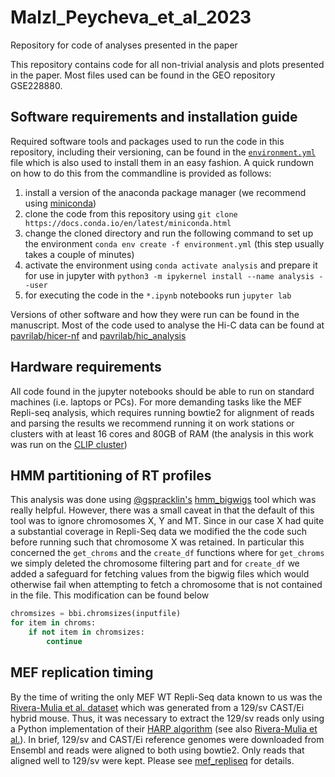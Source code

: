# Malzl_Peycheva_et_al_2023
Repository for code of analyses presented in the paper

This repository contains code for all non-trivial analysis and plots presented in the paper. Most files used can be found in the GEO repository GSE228880.

## Software requirements and installation guide
Required software tools and packages used to run the code in this repository, including their versioning, can be found in the [`environment.yml`]() file which is also used to install them in an easy fashion. A quick rundown on how to do this from the commandline is provided as follows:

1. install a version of the anaconda package manager (we recommend using [miniconda](https://docs.conda.io/en/latest/miniconda.html))
2. clone the code from this repository using `git clone https://docs.conda.io/en/latest/miniconda.html`
3. change the cloned directory and run the following command to set up the environment `conda env create -f environment.yml` (this step usually takes a couple of minutes)
4. activate the environment using `conda activate analysis` and prepare it for use in jupyter with `python3 -m ipykernel install --name analysis --user`
5. for executing the code in the `*.ipynb` notebooks run `jupyter lab`

Versions of other software and how they were run can be found in the manuscript. Most of the code used to analyse the Hi-C data can be found at [pavrilab/hicer-nf](https://github.com/PavriLab/hicer-nf) and [pavrilab/hic_analysis](https://github.com/PavriLab/hic_analysis)

## Hardware requirements
All code found in the jupyter notebooks should be able to run on standard machines (i.e. laptops or PCs). For more demanding tasks like the MEF Repli-seq analysis, which requires running bowtie2 for alignment of reads and parsing the results we recommend running it on work stations or clusters with at least 16 cores and 80GB of RAM (the analysis in this work was run on the [CLIP cluster](https://www.clip.science/))

## HMM partitioning of RT profiles
This analysis was done using [@gspracklin's](https://github.com/gspracklin) [hmm_bigwigs](https://github.com/gspracklin/hmm_bigwigs) tool which was really helpful. However, there was a small caveat in that the default of this tool was to ignore chromosomes X, Y and MT. Since in our case X had quite a substantial coverage in Repli-Seq data we modified the the code such before running such that chromosome X was retained. In particular this concerned the `get_chroms` and the `create_df` functions where for `get_chroms` we simply deleted the chromosome filtering part and for `create_df` we added a safeguard for fetching values from the bigwig files which would otherwise fail when attempting to fetch a chromosome that is not contained in the file. This modification can be found below
```python
chromsizes = bbi.chromsizes(inputfile)
for item in chroms:
    if not item in chromsizes:
        continue
```

## MEF replication timing
By the time of writing the only MEF WT Repli-Seq data known to us was the [Rivera-Mulia et al. dataset](https://www.ncbi.nlm.nih.gov/geo/query/acc.cgi?acc=GSE114747) which was generated from a 129/sv CAST/Ei hybrid mouse. Thus, it was necessary to extract the 129/sv reads only using a Python implementation of their [HARP algorithm](https://github.com/dvera/harp) (see also [Rivera-Mulia et al.](www.doi.org/10.1101/gr.232561.117)). In brief, 129/sv and CAST/Ei reference genomes were downloaded from Ensembl and reads were aligned to both using bowtie2. Only reads that aligned well to 129/sv were kept. Please see [mef_repliseq](https://github.com/dmalzl/Malzl_Peycheva_et_al_2023/tree/main/mef_repliseq) for details.
